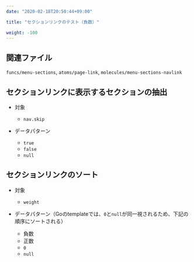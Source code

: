```yaml
---
date: "2020-02-18T20:50:44+09:00"

title: "セクションリンクのテスト（負数）"

weight: -100
---
```



## 関連ファイル

`funcs/menu-sections`, `atoms/page-link`, `molecules/menu-sections-navlink`

## セクションリンクに表示するセクションの抽出

* 対象
  * `nav.skip`

* データパターン
  * `true`
  * `false`
  * `null`

## セクションリンクのソート

* 対象
  * `weight`

* データパターン（Goのtemplateでは、`0`と`null`が同一視されるため、下記の順序にソートされる）
  * 負数
  * 正数
  * `0`
  * `null`
